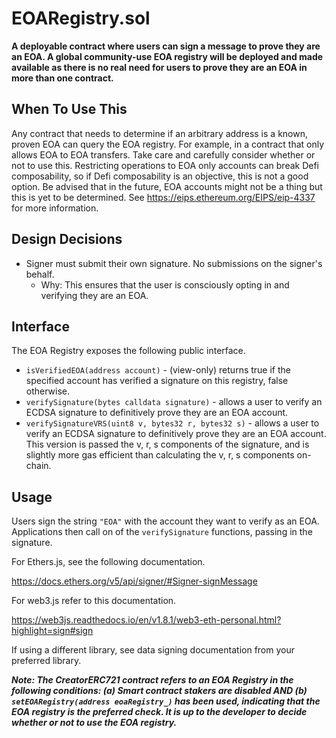 # EOARegistry.sol

**A deployable contract where users can sign a message to prove they are an EOA.  A global community-use EOA registry will be deployed and made available as there is no real need for users to prove they are an EOA in more than one contract.**

## When To Use This

Any contract that needs to determine if an arbitrary address is a known, proven EOA can query the EOA registry.  For example, in a contract that only allows EOA to EOA transfers. Take care and carefully consider whether or not to use this. Restricting operations to EOA only accounts can break Defi composability, so if Defi composability is an objective, this is not a good option.  Be advised that in the future, EOA accounts might not be a thing but this is yet to be determined.  See https://eips.ethereum.org/EIPS/eip-4337 for more information.

## Design Decisions

 * Signer must submit their own signature.  No submissions on the signer's behalf.
   * Why: This ensures that the user is consciously opting in and verifying they are an EOA.

## Interface

The EOA Registry exposes the following public interface.

* `isVerifiedEOA(address account)` - (view-only) returns true if the specified account has verified a signature on this registry, false otherwise.
* `verifySignature(bytes calldata signature)` - allows a user to verify an ECDSA signature to definitively prove they are an EOA account.
* `verifySignatureVRS(uint8 v, bytes32 r, bytes32 s)` - allows a user to verify an ECDSA signature to definitively prove they are an EOA account.  This version is passed the v, r, s components of the signature, and is slightly more gas efficient than calculating the v, r, s components on-chain.

## Usage

Users sign the string `"EOA"` with the account they want to verify as an EOA.  Applications then call on of the `verifySignature` functions, passing in the signature.

For Ethers.js, see the following documentation.

https://docs.ethers.org/v5/api/signer/#Signer-signMessage

For web3.js refer to this documentation.

https://web3js.readthedocs.io/en/v1.8.1/web3-eth-personal.html?highlight=sign#sign

If using a different library, see data signing documentation from your preferred library.

***Note: The CreatorERC721 contract refers to an EOA Registry in the following conditions: (a) Smart contract stakers are disabled AND (b) `setEOARegistry(address eoaRegistry_)` has been used, indicating that the EOA registry is the preferred check.  It is up to the developer to decide whether or not to use the EOA registry.***